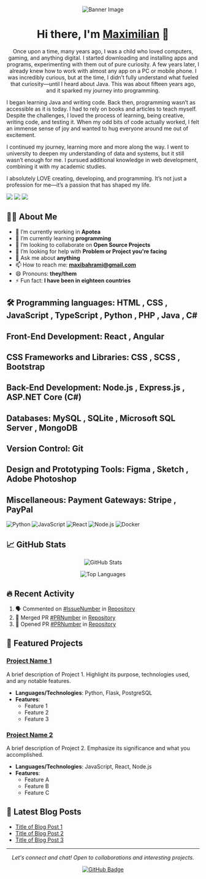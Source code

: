 <!-- Header with a professional banner image -->
<p align="center">
  <img src="https://www.itw.com.np/public/uploads/slider/93a8fc29997bb9cadfa45e06e9be0a13.1575203243.png" alt="Banner Image" />
</p>


<!-- Greeting -->
<h1 align="center">Hi there, I'm <a href="https://your-website.com">Maximilian</a> 👋</h1>

<!-- Short description -->
<p align="center">Once upon a time, many years ago, I was a child who loved computers, gaming, and anything digital. I started downloading and installing apps and programs, experimenting with them out of pure curiosity. A few years later, I already knew how to work with almost any app on a PC or mobile phone. I was incredibly curious, but at the time, I didn’t fully understand what fueled that curiosity—until I heard about Java. This was about fifteen years ago, and it sparked my journey into programming.

I began learning Java and writing code. Back then, programming wasn’t as accessible as it is today. I had to rely on books and articles to teach myself. Despite the challenges, I loved the process of learning, being creative, writing code, and testing it. When my odd bits of code actually worked, I felt an immense sense of joy and wanted to hug everyone around me out of excitement.

I continued my journey, learning more and more along the way. I went to university to deepen my understanding of data and systems, but it still wasn’t enough for me. I pursued additional knowledge in web development, combining it with my academic studies.

I absolutely LOVE creating, developing, and programming. It’s not just a profession for me—it’s a passion that has shaped my life.


</p>

<!-- Social media links -->
<p align="center">

  <a href="mailto:maxibahrami@gmail.com"><img src="https://img.shields.io/badge/Email-D14836?style=flat&logo=gmail&logoColor=white"/></a>
  <a href="https://linkedin.com/in/max-bahrami-1086231b3"><img src="https://img.shields.io/badge/LinkedIn-%230077B5.svg?style=flat&logo=linkedin&logoColor=white"/></a>
  <a href="https://your-website.com"><img src="https://img.shields.io/badge/Website-FF7139?style=flat&logo=firefox-browser&logoColor=white"/></a>
  <!-- Add other social media or contact links as needed -->
</p>

<!-- About Me Section -->
## 👨‍💻 About Me

- 🔭 I’m currently working in **Apotea**
- 🌱 I’m currently learning **programming**
- 👯 I’m looking to collaborate on **Open Source Projects**
- 🤔 I’m looking for help with **Problem or Project you're facing**
- 💬 Ask me about **anything**
- 📫 How to reach me: **[maxibahrami@gmail.com](mailto:maxibahrami@gmail.com)**
- 😄 Pronouns: **they/them** 
- ⚡ Fun fact: **I have been in eighteen countries**

<!-- Technologies & Tools -->
## 🛠️ Programming languages:  HTML , CSS , JavaScript , TypeScript , Python , PHP , Java , C#
## Front-End Development:     React , Angular
## CSS Frameworks and Libraries: CSS , SCSS , Bootstrap
## Back-End Development:  Node.js , Express.js , ASP.NET Core (C#) 
## Databases: MySQL , SQLite , Microsoft SQL Server , MongoDB
## Version Control: Git
## Design and Prototyping Tools: Figma , Sketch ,  Adobe Photoshop
## Miscellaneous: Payment Gateways:  Stripe , PayPal 


![Python](https://img.shields.io/badge/Python-3776AB?style=flat&logo=python&logoColor=white)
![JavaScript](https://img.shields.io/badge/JavaScript-F7DF1E?style=flat&logo=javascript&logoColor=black)
![React](https://img.shields.io/badge/React-20232A?style=flat&logo=react&logoColor=61DAFB)
![Node.js](https://img.shields.io/badge/Node.js-339933?style=flat&logo=node-dot-js&logoColor=white)
![Docker](https://img.shields.io/badge/Docker-2496ED?style=flat&logo=docker&logoColor=white)
<!-- Add more badges for technologies you use -->

<!-- GitHub Stats -->
## 📈 GitHub Stats

<p align="center">
  <img src="https://github-readme-stats.vercel.app/api?username=yourusername&show_icons=true&theme=default&count_private=true" alt="GitHub Stats" />
</p>

<!-- Top Languages -->
<p align="center">
  <img src="https://github-readme-stats.vercel.app/api/top-langs/?username=yourusername&layout=compact&hide=css,html&theme=default" alt="Top Languages" />
</p>

<!-- Recent Activity -->
## 🔥 Recent Activity

<!--START_SECTION:activity-->
1. 🗣 Commented on [#IssueNumber](https://github.com/Repository/IssueNumber) in [Repository](https://github.com/Repository)
2. 🎉 Merged PR [#PRNumber](https://github.com/Repository/PRNumber) in [Repository](https://github.com/Repository)
3. 💪 Opened PR [#PRNumber](https://github.com/Repository/PRNumber) in [Repository](https://github.com/Repository)
<!--END_SECTION:activity-->

<!-- Featured Projects -->
## 🚀 Featured Projects

### [Project Name 1](https://github.com/yourusername/project1)
A brief description of Project 1. Highlight its purpose, technologies used, and any notable features.

- **Languages/Technologies**: Python, Flask, PostgreSQL
- **Features**:
  - Feature 1
  - Feature 2
  - Feature 3

### [Project Name 2](https://github.com/yourusername/project2)
A brief description of Project 2. Emphasize its significance and what you accomplished.

- **Languages/Technologies**: JavaScript, React, Node.js
- **Features**:
  - Feature A
  - Feature B
  - Feature C

<!-- Blog Posts (Optional) -->
## 📝 Latest Blog Posts

<!-- BLOG-POST-LIST:START -->
- [Title of Blog Post 1](https://yourblog.com/post1)
- [Title of Blog Post 2](https://yourblog.com/post2)
- [Title of Blog Post 3](https://yourblog.com/post3)
<!-- BLOG-POST-LIST:END -->

<!-- Footer -->
---

<p align="center">
  <i>Let's connect and chat! Open to collaborations and interesting projects.</i>
</p>

<p align="center">
  <a href="https://github.com/MaxiBahrami"><img src="https://img.shields.io/github/followers/yourusername?label=Followers&style=social" alt="GitHub Badge"></a>
</p>
